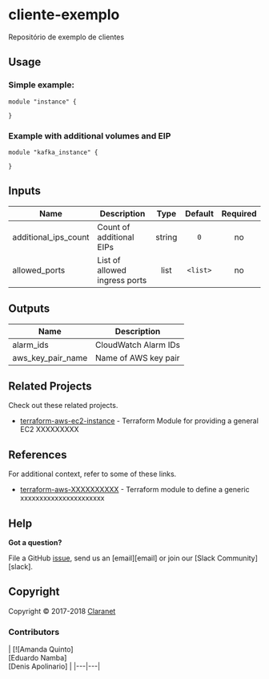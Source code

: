 # cliente-exemplo
Repositório de exemplo de clientes

## Usage



### Simple example:

```hcl
module "instance" {
  
}
```

### Example with additional volumes and EIP

```hcl
module "kafka_instance" {
  
}
```

## Inputs

| Name | Description | Type | Default | Required |
|------|-------------|:----:|:-----:|:-----:|
| additional_ips_count | Count of additional EIPs | string | `0` | no |
| allowed_ports | List of allowed ingress ports | list | `<list>` | no |


## Outputs

| Name | Description |
|------|-------------|
| alarm_ids | CloudWatch Alarm IDs |
| aws_key_pair_name | Name of AWS key pair |


## Related Projects

Check out these related projects.

- [terraform-aws-ec2-instance](https://github.com/XXXXXXXXXX/XXXXXXXXXXX) - Terraform Module for providing a general EC2 XXXXXXXXX


## References

For additional context, refer to some of these links. 

- [terraform-aws-XXXXXXXXXX](https://github.com/XXXXXXXXXXXXXx/XXXXXXXXX) - Terraform module to define a generic xxxxxxxxxxxxxxxxxxxxxx


## Help

**Got a question?**

File a GitHub [issue](https://github.com/XXXXXXXXXXXX/issues), send us an [email][email] or join our [Slack Community][slack].


## Copyright

Copyright © 2017-2018 [Claranet](https://br.claranet.com/)


### Contributors

|  [![Amanda Quinto]<br/>[Eduardo Namba]<br/>[Denis Apolinario] | |---|---|
